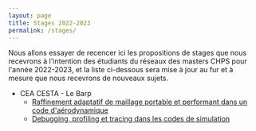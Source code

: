 ```yaml
---
layout: page
title: Stages 2022-2023
permalink: /stages/
---
```


Nous allons essayer de recencer ici les propositions de stages que
nous recevrons à l'intention des étudiants du réseaux des masters CHPS
pour l'année 2022-2023, et la liste ci-dessous sera mise à jour au fur
et à mesure que nous recevrons de nouveaux sujets.

 * CEA CESTA - Le Barp
   * [Raffinement adaptatif de maillage portable et performant dans un code d'aérodynamique](http://mfaverge.vvv.enseirb-matmeca.fr/pfe/offres/2022/2023-stage-fovet.pdf)
   * [Debugging, profiling et tracing dans les codes de simulation](http://mfaverge.vvv.enseirb-matmeca.fr/pfe/offres/2022/2023-stage-delarue.pdf)
